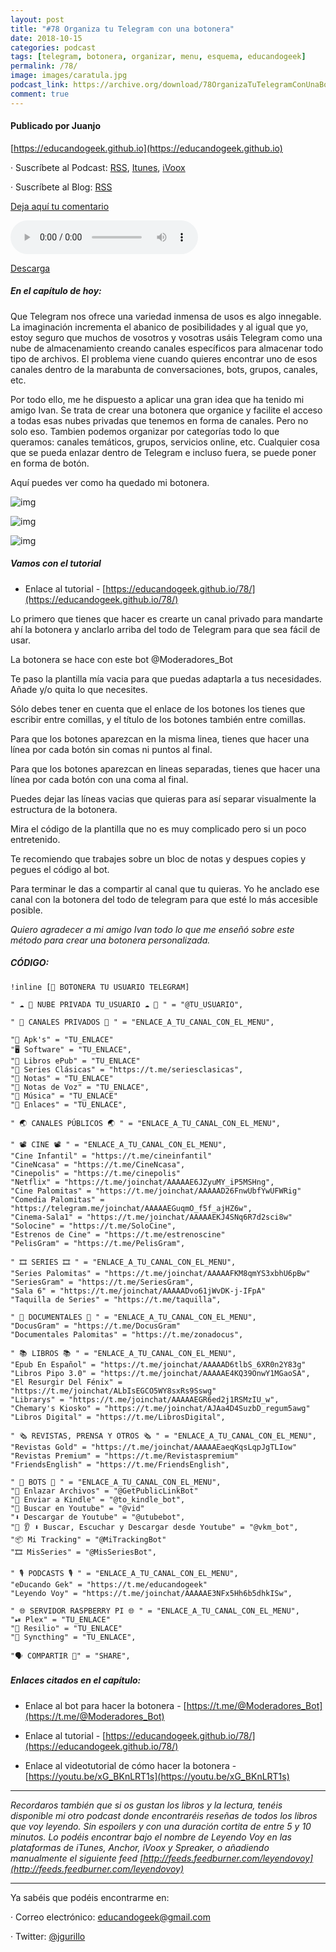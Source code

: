 ```yaml
---
layout: post
title: "#78 Organiza tu Telegram con una botonera"
date: 2018-10-15
categories: podcast
tags: [telegram, botonera, organizar, menu, esquema, educandogeek]
permalink: /78/
image: images/caratula.jpg
podcast_link: https://archive.org/download/78OrganizaTuTelegramConUnaBotonera/78%20Organiza%20tu%20Telegram%20con%20una%20botonera.mp3
comment: true
---
```


#### Publicado por Juanjo

[https://educandogeek.github.io](https://educandogeek.github.io)

· Suscríbete al Podcast: [RSS](http://feeds.feedburner.com/educandogeek), [Itunes](https://itunes.apple.com/es/podcast/educando-geek/id1110060146?mt=2), [iVoox](https://www.ivoox.com/s_p2_580544_1.html)

· Suscríbete al Blog: [RSS](http://feeds.feedburner.com/educandogeekblog)

[Deja aquí tu comentario](https://educandogeek.github.io/78/)

<audio controls>
  <source src="{{ page.podcast_link }}" type="audio/mp3">
</audio>


[Descarga][Mp3]


##### En el capítulo de hoy:

Que Telegram nos ofrece una variedad inmensa de usos es algo innegable. La imaginación incrementa el abanico de posibilidades y al igual que yo, estoy seguro que muchos de vosotros y vosotras usáis Telegram como una nube de almacenamiento creando canales específicos para almacenar todo tipo de archivos. El problema viene cuando quieres encontrar uno de esos canales dentro de la marabunta de conversaciones, bots, grupos, canales, etc.

Por todo ello, me he dispuesto a aplicar una gran idea que ha tenido mi amigo Ivan. Se trata de crear una botonera que organice y facilite el acceso a todas esas nubes privadas que tenemos en forma de canales. Pero no solo eso. Tambien podemos organizar por categorías todo lo que queramos: canales temáticos, grupos, servicios online, etc. Cualquier cosa que se pueda enlazar dentro de Telegram e incluso fuera, se puede poner en forma de botón.

Aquí puedes ver como ha quedado mi botonera.


![img](https://i.imgur.com/3VzYqTA.png)

![img](https://i.imgur.com/1QYJMms.png)

![img](https://i.imgur.com/4gfhZTf.png)




##### Vamos con el tutorial

- Enlace al tutorial - [https://educandogeek.github.io/78/](https://educandogeek.github.io/78/)

Lo primero que tienes que hacer es crearte un canal privado para mandarte ahí la botonera y anclarlo arriba del todo de Telegram para que sea fácil de usar.

La botonera se hace con este bot @Moderadores_Bot

Te paso la plantilla mía vacia para que puedas adaptarla a tus necesidades. Añade y/o quita lo que necesites.

Sólo debes tener en cuenta que el enlace de los botones los tienes que escribir entre comillas, y el título de los botones también entre comillas.

Para que los botones aparezcan en la misma linea, tienes que hacer una línea por cada botón sin comas ni puntos al final.

Para que los botones aparezcan en lineas separadas, tienes que hacer una línea por cada botón con una coma al final.

Puedes dejar las líneas vacias que quieras para así separar visualmente la estructura de la botonera.

Mira el código de la plantilla que no es muy complicado pero si un poco entretenido.

Te recomiendo que trabajes sobre un bloc de notas y despues copies y pegues el código al bot.

Para terminar le das a compartir al canal que tu quieras. Yo he anclado ese canal con la botonera del todo de telegram para que esté lo más accesible posible.


*Quiero agradecer a mi amigo Ivan todo lo que me enseñó sobre este método para crear una botonera personalizada.*



##### CÓDIGO:

```
!inline [📍 BOTONERA TU USUARIO TELEGRAM]

" ☁️ 💾 NUBE PRIVADA TU_USUARIO ☁️ 💾 " = "@TU_USUARIO",

" 🔏 CANALES PRIVADOS 🔏 " = "ENLACE_A_TU_CANAL_CON_EL_MENU",

"📱 Apk's" = "TU_ENLACE"
"🖥 Software" = "TU_ENLACE",
"📙 Libros ePub" = "TU_ENLACE"
"📼 Series Clásicas" = "https://t.me/seriesclasicas",
"📝 Notas" = "TU_ENLACE"
"🎤 Notas de Voz" = "TU_ENLACE",
"🎸 Música" = "TU_ENLACE"
"🔗 Enlaces" = "TU_ENLACE",

" 🌏 CANALES PÚBLICOS 🌏 " = "ENLACE_A_TU_CANAL_CON_EL_MENU",

" 📽 CINE 📽 " = "ENLACE_A_TU_CANAL_CON_EL_MENU",
"Cine Infantil" = "https://t.me/cineinfantil"
"CineNcasa" = "https://t.me/CineNcasa",
"Cinepolis" = "https://t.me/cinepolis"
"Netflix" = "https://t.me/joinchat/AAAAAE6JZyuMY_iP5MSHng",
"Cine Palomitas" = "https://t.me/joinchat/AAAAAD26FnwUbfYwUFWRig"
"Comedia Palomitas" = "https://telegram.me/joinchat/AAAAAEGuqmO_f5f_ajHZ6w",
"Cinema-Sala1" = "https://t.me/joinchat/AAAAAEKJ4SNq6R7d2sci8w"
"Solocine" = "https://t.me/SoloCine",
"Estrenos de Cine" = "https://t.me/estrenoscine"
"PelisGram" = "https://t.me/PelisGram",

" 🎞 SERIES 🎞 " = "ENLACE_A_TU_CANAL_CON_EL_MENU",
"Series Palomitas" = "https://t.me/joinchat/AAAAAFKM8qmYS3xbhU6pBw"
"SeriesGram" = "https://t.me/SeriesGram",
"Sala 6" = "https://t.me/joinchat/AAAAADvo61jWvDK-j-IFpA"
"Taquilla de Series" = "https://t.me/taquilla",

" 🐠 DOCUMENTALES 🌵 " = "ENLACE_A_TU_CANAL_CON_EL_MENU",
"DocusGram" = "https://t.me/DocusGram"
"Documentales Palomitas" = "https://t.me/zonadocus",

" 📚 LIBROS 📚 " = "ENLACE_A_TU_CANAL_CON_EL_MENU",
"Epub En Español" = "https://t.me/joinchat/AAAAAD6tlbS_6XR0n2Y83g"
"Libros Pipo 3.0" = "https://t.me/joinchat/AAAAAE4KQ39OnwY1MGaoSA",
"El Resurgir Del Fénix" = "https://t.me/joinchat/ALbIsEGCO5WY8sxRs9Sswg"
"Librarys" = "https://t.me/joinchat/AAAAAEGR6ed2j1RSMzIU_w",
"Chemary's Kiosko" = "https://t.me/joinchat/AJAa4D4SuzbD_regum5awg"
"Libros Digital" = "https://t.me/LibrosDigital",

" 🗞 REVISTAS, PRENSA Y OTROS 🗞 " = "ENLACE_A_TU_CANAL_CON_EL_MENU",
"Revistas Gold" = "https://t.me/joinchat/AAAAAEaeqKqsLqpJgTLIow"
"Revistas Premium" = "https://t.me/Revistaspremium"
"FriendsEnglish" = "https://t.me/FriendsEnglish",

" 🤖 BOTS 🤖 " = "ENLACE_A_TU_CANAL_CON_EL_MENU",
"🔗 Enlazar Archivos" = "@GetPublicLinkBot"
"📖 Enviar a Kindle" = "@to_kindle_bot",
"🔎 Buscar en Youtube" = "@vid"
"⬇️ Descargar de Youtube" = "@utubebot",
"🔎 👂 ⬇️ Buscar, Escuchar y Descargar desde Youtube" = "@vkm_bot",
"📦 Mi Tracking" = "@MiTrackingBot"
"🎞 MisSeries" = "@MisSeriesBot",

" 🎙 PODCASTS 🎙 " = "ENLACE_A_TU_CANAL_CON_EL_MENU",
"eDucando Gek" = "https://t.me/educandogeek"
"Leyendo Voy" = "https://t.me/joinchat/AAAAAE3NFx5Hh6b5dhkISw",

" 🌐 SERVIDOR RASPBERRY PI 🌐 " = "ENLACE_A_TU_CANAL_CON_EL_MENU",
"⏯ Plex" = "TU_ENLACE"
"🔄 Resilio" = "TU_ENLACE"
"🔁 Syncthing" = "TU_ENLACE",

"🗣 COMPARTIR 🤝" = "SHARE",
```





##### Enlaces citados en el capítulo:

- Enlace al bot para hacer la botonera - [https://t.me/@Moderadores_Bot](https://t.me/@Moderadores_Bot)

- Enlace al tutorial - [https://educandogeek.github.io/78/](https://educandogeek.github.io/78/)

- Enlace al videotutorial de cómo hacer la botonera - [https://youtu.be/xG_BKnLRT1s](https://youtu.be/xG_BKnLRT1s)

_______________

*Recordaros también que si os gustan los libros y la lectura, tenéis disponible mi otro podcast donde encontraréis reseñas de todos los libros que voy leyendo. Sin espoilers y con una duración cortita de entre 5 y 10 minutos. Lo podéis encontrar bajo el nombre de Leyendo Voy en las plataformas de iTunes, Anchor, iVoox y Spreaker, o añadiendo manualmente el siguiente feed [http://feeds.feedburner.com/leyendovoy](http://feeds.feedburner.com/leyendovoy)*

_______________

Ya sabéis que podéis encontrarme en:

· Correo electrónico: [educandogeek@gmail.com](mailto:educandogeek@gmail.com)

· Twitter: [@jgurillo](https://twitter.com/jgurillo)





[Mp3]: https://archive.org/download/78OrganizaTuTelegramConUnaBotonera/78%20Organiza%20tu%20Telegram%20con%20una%20botonera.mp3
